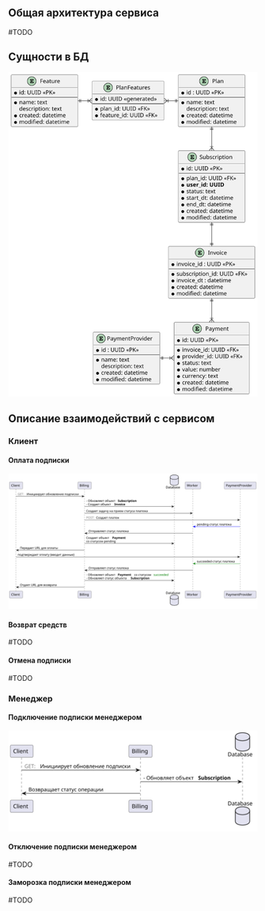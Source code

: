 ## Общая архитектура сервиса
\#TODO

## Сущности в БД
![Сущности](./db_entities.svg)

## Описание взаимодействий с сервисом
### Клиент
#### Оплата подписки
![Оплата](./payment_subscription.svg)

#### Возврат средств
\#TODO

#### Отмена подписки
\#TODO

### Менеджер
#### Подключение подписки менеджером
![Подключение подписки менеджером](./manager_update_subscription.svg)

#### Отключение подписки менеджером
\#TODO

#### Заморозка подписки менеджером
\#TODO

